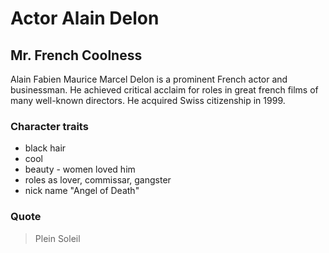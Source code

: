 # Actor Alain Delon

## Mr. French Coolness

Alain Fabien Maurice Marcel Delon is a prominent French actor and businessman. He achieved critical acclaim for roles in great french films of many well-known directors. He acquired Swiss citizenship in 1999.

### Character traits
* black hair
* cool
* beauty - women loved him
* roles as lover, commissar, gangster
* nick name "Angel of Death"

### Quote
> Plein Soleil
